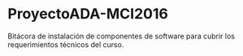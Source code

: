 # ProyectoADA-MCI2016

Bitácora de instalación de componentes de software para cubrir los requerimientos técnicos del curso.

